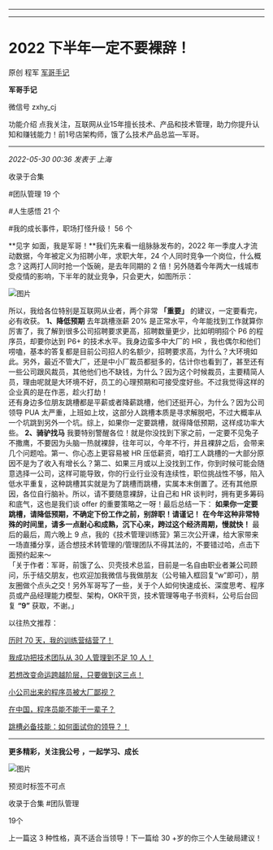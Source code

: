 ----------------------------------------
----------------------------------------
#  2022 下半年一定不要裸辞！

原创 程军  [ 军哥手记 ](javascript:void\(0\);)

**军哥手记** ![]()

微信号 zxhy_cj

功能介绍 点我关注，互联网从业15年擅长技术、产品和技术管理，助力你提升认知和赚钱能力！前1号店架构师，饿了么技术产品总监—军哥。

____

_2022-05-30 00:36_ _发表于 上海_

收录于合集

#团队管理 19 个

#人生感悟 21 个

#我的成长事件，职场打怪升级！ 56 个

**见字 如面，我是军哥！**我们先来看一组脉脉发布的，2022 年一季度人才流动数据，今年被定义为招聘小年，求职大年，24
个人同时竞争一个岗位，什么概念？这两打人同时抢一个饭碗，是去年同期的 2 倍！另外随着今年两大一线城市受疫情的影响，下半年的就业竞争，只会更大，如图所示：

![图片](https://mmbiz.qpic.cn/mmbiz_jpg/zoS8kK5mlOnf5r9KNBv7zicGGDYUVqO5xC1fh0IWExHlGcqHnWPCUvLVXGE6U6Y7wxbCsoNeKpHXgb69fRibsepg/640?wx_fmt=jpeg&wxfrom=5&wx_lazy=1&wx_co=1)

  
所以，我给各位特别是互联网从业者，两个非常 **「重要」** 的建议，一定要看完，必有收获。 **1、降低预期** 去年跳槽涨薪 20%
是正常水平，今年能找到工作就算你厉害了，我了解到很多公司招聘要求更高，招聘数量更少，比如明明招个 P6 的程序员，却要你达到 P6+
的技术水平。我身边蛮多中大厂的 HR
，我也偶尔和他们唠嗑，基本的答复都是目前公司招人的名额少，招聘要求高，为什么？大环境如此。另外，最近不管大厂，还是中小厂裁员都挺多的，估计你也看到了，甚至还有一些公司跟风裁员，其他他们也不缺钱，为什么？因为这个时候裁员，主要精简人员，理由呢就是大环境不好，员工的心理预期和可接受度好些。不过我觉得这样的企业真的是在作恶，趁火打劫！  
还有身边多位朋友跳槽都是平薪或者降薪跳槽，他们还挺开心，为什么？因为公司领导 PUA
太严重，上班如上坟，这部分人跳槽本质是寻求解脱吧，不过大概率从一个坑跳到另外一个坑。综上，如果你一定要跳槽，就得降低预期，这样成功率大些。
**2、骑驴找马**
我要特别警醒各位！就是你没找到下家之前，一定要不见兔子不撒鹰，不要因为头脑一热就裸辞，往年可以，今年不行，并且裸辞之后，会带来几个问题哈。第一、你心态上更容易被
HR
压低薪资，咱打工人跳槽的一大部分原因不是为了收入有增长么？第二、如果三月或以上没找到工作，你到时候可能会随意选择一公司，这样可能导致，你的行业行业没有连续性，职位挑战性不够，陷入低水平重复，这种跳槽其实就是为了跳槽而跳槽，实属本末倒置了。还有其他原因，各位自行脑补。所以，请不要随意裸辞，让自己和
HR 谈判时，拥有更多筹码和底气，这也是我们谈 offer 的重要策略之一呀！最后总结一下：
**如果你一定要跳槽，请降低预期，不确定下份工作之前，别辞职！请谨记！**
**在今年这种非常特殊的时间里，请多一点耐心和成熟，沉下心来，跨过这个经济周期，慢就快！** 最后的最后，周六晚上 9
点，我的《技术管理训练营》第三次公开课，给大家带来一场直播分享，适合想技术转管理的/管理团队不得其法的，不要错过哈，点击下面预约起来～  
「关于作者：军哥，前饿了么、贝壳技术总监，目前是一名自由职业者兼公司顾问，乐于结交朋友，也欢迎加我微信与我做朋友（公号输入框回复“w”即可），朋友圈做个点头之交！另外军哥写了一些，关于个人如何快速成长、深度思考、程序员或产品经理能力模型、架构，OKR干货，技术管理等电子书资料，公号后台回复
**“9”** 获取，不谢。」  

以往热文推荐：

[历时 70
天，我的训练营结营了！](http://mp.weixin.qq.com/s?__biz=MzA3MDU2MjM4Ng==&mid=2247495910&idx=1&sn=9e69e3cab9aa256cc49687354de724a8&chksm=9f3857dba84fdecd1181f10985b607893330be5e7c1bc613b17f6e5728085683909346f5ccf9&scene=21#wechat_redirect)  

[我成功把技术团队从 30 人管理到不足 10
人！](http://mp.weixin.qq.com/s?__biz=MzA3MDU2MjM4Ng==&mid=2247495828&idx=1&sn=ba27442b19063b86bed9102f2e093de0&chksm=9f3857a9a84fdebf5cf56b8fa017a933a21d6e63a66a44f14dca70a5d9cbebfee13cd0c571f2&scene=21#wechat_redirect)  

[若想改变命运跨越阶层，只要做到这三点！](http://mp.weixin.qq.com/s?__biz=MzA3MDU2MjM4Ng==&mid=2247495631&idx=1&sn=e36b77b842a3f1bee7629cf203771fb6&chksm=9f3848f2a84fc1e4b67349354b832ae52e320b01fa675cee130e87de5f188d8f6a388e0acd27&scene=21#wechat_redirect)

[小公司出来的程序员被大厂鄙视？](http://mp.weixin.qq.com/s?__biz=MzA3MDU2MjM4Ng==&mid=2247495474&idx=1&sn=ee3fe0d44666e11c581812f6a039a973&chksm=9f38480fa84fc11924759b7b22c51fce2bd5f087fb987e3d220ee80caf42aaa8507458dad6f2&scene=21#wechat_redirect)  

[在中国，程序员能不能干一辈子？](http://mp.weixin.qq.com/s?__biz=MzA3MDU2MjM4Ng==&mid=2247495447&idx=1&sn=f2defe9a117e799bb204f50c73e479fd&chksm=9f38482aa84fc13c734eb5d940f0c3a0aca29a1a34a6b7ffaf6f97641486677d4ac9bd13a986&scene=21#wechat_redirect)

[跳槽必备技能：如何面试你的领导？！](http://mp.weixin.qq.com/s?__biz=MzA3MDU2MjM4Ng==&mid=2247494536&idx=1&sn=fb28d9f71c2a44d5286ba7e599dbecd0&chksm=9f384cb5a84fc5a30beb3c244c3e1407f07a8734d39e7629a913672ae99a1229c8a3221824ba&scene=21#wechat_redirect)  

* * *

  

 **更多精彩，关注我公号** **，一起学习、成长**

![图片](https://mmbiz.qpic.cn/mmbiz_png/b96CibCt70iaajvl7fD4ZCicMcjhXMp1v6UibM134tIsO1j5yqHyNhh9arj090oAL7zGhRJRq6cFqFOlDZMleLl4pw/640?wx_fmt=png)

预览时标签不可点

收录于合集 #团队管理

19个

上一篇这 3 种性格，真不适合当领导！下一篇给 30 +岁的你三个人生破局建议！

